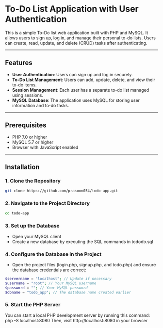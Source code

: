 # To-Do List Application with User Authentication

This is a simple To-Do list web application built with PHP and MySQL. It allows users to sign up, log in, and manage their personal to-do lists. Users can create, read, update, and delete (CRUD) tasks after authenticating. 

---

## Features

- **User Authentication**: Users can sign up and log in securely.
- **To-Do List Management**: Users can add, update, delete, and view their to-do items.
- **Session Management**: Each user has a separate to-do list managed using sessions.
- **MySQL Database**: The application uses MySQL for storing user information and to-do tasks.

---

## Prerequisites

- PHP 7.0 or higher
- MySQL 5.7 or higher
- Browser with JavaScript enabled

---

## Installation

### 1. Clone the Repository
```bash
git clone https://github.com/prasoon054/todo-app.git
```
### 2. Navigate to the Project Directory
```bash
cd todo-app
```
### 3. Set up the Database
- Open your MySQL client
- Create a new database by executing the SQL commands in tododb.sql
### 4. Configure the Database in the Project
- Open the project files (login.php, signup.php, and todo.php) and ensure the database credentials are correct:
```php
$servername = "localhost"; // Update if necessary
$username = "root"; // Your MySQL username
$password = ""; // Your MySQL password
$dbname = "todo_app"; // The database name created earlier
```
### 5. Start the PHP Server
You can start a local PHP development server by running this command:
php -S localhost:8080
Then, visit http://localhost:8080 in your browser
